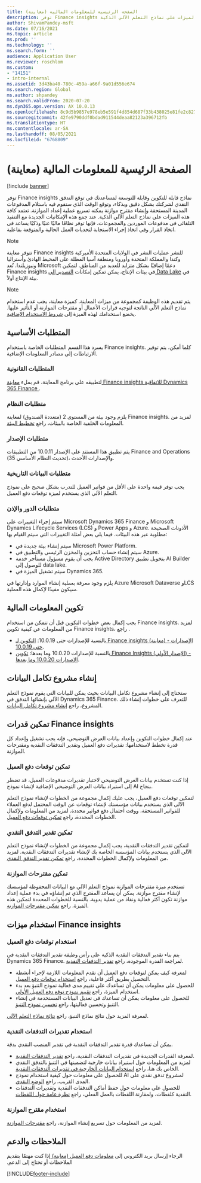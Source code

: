 ```yaml
---
title: الصفحة الرئيسية ‏‫للمعلومات المالية‬ (معاينة)
description: توفر Finance insights نماذج قابلة للتكوين وقابلة للتوسعة لمساعدتك في توقع التدفق النقدي لشركتك بشكل دقيق وبذكاء، وتوقع الوقت الذي ستقوم فيه باستلام المدفوعات المدينة المستحقة وإنشاء مقترح موازنة يمكنه تسريع عملية إعداد الموازنة. تعتمد كافة هذه الميزات على نماذج التعلم الآلي الذكية.
author: ShivamPandey-msft
ms.date: 07/16/2021
ms.topic: article
ms.prod: ''
ms.technology: ''
ms.search.form: ''
audience: Application User
ms.reviewer: roschlom
ms.custom:
- "14151"
- intro-internal
ms.assetid: 3d43ba40-780c-459a-a66f-9a01d556e674
ms.search.region: Global
ms.author: shpandey
ms.search.validFrom: 2020-07-20
ms.dyn365.ops.version: AX 10.0.13
ms.openlocfilehash: 8c9d5b9857e978eb5e591f4d854d687f33b438025e81fe2c827ab7ecdb2be4e4
ms.sourcegitcommit: 42fe9790ddf0bdad911544deaa82123a396712fb
ms.translationtype: HT
ms.contentlocale: ar-SA
ms.lasthandoff: 08/05/2021
ms.locfileid: "6768809"
---
```

# <a name="finance-insights-home-page-preview"></a>الصفحة الرئيسية ‏‫للمعلومات المالية‬ (معاينة)

[!include [banner](../includes/banner.md)]

توفر Finance insights نماذج قابلة للتكوين وقابلة للتوسعة لمساعدتك في توقع التدفق النقدي لشركتك بشكل دقيق وبذكاء، وتوقع الوقت الذي ستقوم فيه باستلام المدفوعات المدينة المستحقة وإنشاء مقترح موازنة يمكنه تسريع عملية إعداد الموازنة. تعتمد كافة هذه الميزات على نماذج التعلم الآلي الذكية. عند جمع هذه الإمكانيات الجديدة مع التنفيذ التلقائي في مدفوعات الموردين والمجموعات، فإنها توفر نظامًا ماليًا غنيًا وذكيًا يساعد في اتخاذ القرار وفي اتخاذ إجراء الاستجابة لتحديات العمل الحالية والمتوقعة بفاعلية.

> [!NOTE]
> تتوفر معاينة Finance insights للنشر عمليات النشر في الولايات المتحدة الأميركية وكندا والمملكة المتحدة وأوروبا ومنطقة آسيا المطلة على المحيط الهادئ وأستراليا ونيوزيلندا. تُعد Microsoft دعمًا إضافيًا بشكل متزايد للعديد من المناطق. لتمكين Finance insights في بيئات الإنتاج، يمكن تمكين إمكانات [التصدير إلى Data Lake](../../fin-ops-core/dev-itpro/data-entities/configure-export-data-lake.md) في بيئة الإنتاج أولاَ.

> [!NOTE]
> يتم تقديم هذه الوظيفة كمجموعة من ميزات المعاينة. كميزة معاينة، يجب عدم استخدام نماذج التعلم الآلي الناتجة لتوجيه قرارات الأعمال أو مقترحات الموازنة أو التأثير عليها. يخضع استخدامك لهذه الميزة إلى [شروط الاستخدام الإضافية](https://go.microsoft.com/fwlink/?linkid=2105274).

## <a name="prerequisites"></a>المتطلبات الأساسية

يسرد هذا القسم المتطلبات الخاصة باستخدام Finance insights. كلما أمكن، يتم توفير الارتباطات إلى مصادر المعلومات الإضافية.

### <a name="legal-requirements"></a>المتطلبات القانونية

لتطبيقه على برنامج المعاينة، قم بملء [معاينة Finance insights للاتفاقية Dynamics 365 Finance ](https://forms.office.com/FormsPro/Pages/ResponsePage.aspx?id=v4j5cvGGr0GRqy180BHbR56j8lZs0FdAvwT75_WNFyxUM1c0Uzc1RFpaU1RVTEwxVTNWUERPRThUSy4u).

### <a name="system-requirements"></a>متطلبات النظام

يلزم وجود بيئة من المستوى 2 (متعددة الصندوق) لمعاينة Finance insights. لمزيد من المعلومات الخلفية الخاصة بالبيئات، راجع [تخطيط البيئة](../../fin-ops-core/fin-ops/imp-lifecycle/environment-planning.md).

### <a name="version-requirements"></a>متطلبات الإصدار

يتم تطبيق هذا المستند على الإصدار 10.0.11 من التطبيقات Finance and Operations (تحديث النظام الأساسي 35)، والإصدارات الأحدث.

### <a name="historical-data-requirements"></a>متطلبات البيانات التاريخية

يجب توفر قيمة واحدة على الأقل من فواتير العميل للتدرب بشكل صحيح على نموذج التعلم الآلي الذي يستخدم لميزة توقعات دفع العميل‬.

### <a name="role-and-permission-requirements"></a>متطلبات الدور والإذن

سيتم إجراء التغييرات على Microsoft Dynamics 365 Finance و Microsoft Dynamics Lifecycle Services (LCS) و Power Apps و Azure. الأذونات الصحيحة مطلوبة عبر هذه البيئات. فيما يلي بعض أمثلة التغييرات التي سيتم القيام بها:

- سيتم إنشاء بيئة جديدة في Microsoft Power Platform.
- سيتم إنشاء حساب التخزين والمخزن الرئيسي والتطبيق في Azure.
- يجب أن يقوم مسؤول مستأجر خدمة Active Directory بتخويل تطبيق AI Builder للوصول إلى data lake.
- سيتم تشغيل الميزة في Dynamics 365.

يلزم وجود معرفة بعملية إنشاء الموارد وإدارتها في Azure Microsoft Dataverse وLCS سيكون مفيدًا لإكمال هذه العملية.

## <a name="configure-finance-insights"></a>تكوين ‏‫المعلومات المالية‬

يجب إكمال بعض خطوات التكوين قبل أن تتمكن من استخدام Finance insights. لمزيد من المعلومات عن كيفية تكوين Finance insights، راجع .
  - بالنسبة للإصدارات حتى 10.0.19: [التكوين لـ Finance insights (معاينة) - الإصدارات حتى 10.0.19](configure-for-fin-insites.md).
  - بالنسبة للإصدارات 10.0.20 وما بعدها: [تكوين Finance Insights (الإصدار الأولي) - الإصدارات 10.0.20 وما بعدها](configure-for-fin-insites-PubPrvw.md).

## <a name="create-a-data-integrator-project"></a>إنشاء مشروع تكامل البيانات

ستحتاج إلى إنشاء مشروع تكامل البيانات بحيث يمكن للبيانات التي يقوم نموذج التعلم الآلي بإنشائها التدفق في Dynamics 365 Finance. للتعرف على خطوات إنشاء ذلك المشروع، راجع [إنشاء مشروع تكامل البيانات](create-data-integrate-project.md).

## <a name="enable-finance-insights-capabilities"></a>تمكين قدرات Finance insights

عند إكمال خطوات التكوين وإعداد بيانات العرض التوضيحي، فإنه يجب تشغيل وإعداد كل قدرة تخطط لاستخدامها: تقديرات دفع العميل وتقدير التدفقات النقدية ومقترحات الموازنة.

### <a name="enable-customer-payment-predictions"></a>تمكين توقعات دفع العميل
إذا كنت تستخدم بيانات العرض التوضيحي لاختبار تقديرات مدفوعات العميل، قد تضطر إلى استيراد بيانات العرض التوضيحي الإضافية لإنشاء نموذج AI بنجاح. 

لتمكين توقعات دفع العميل، يجب عليك إكمال مجموعة من الخطوات لإنشاء نموذج التعلم الآلي الذي يستخدم بيانات مؤسستك لإنشاء توقعات عن الوقت المحتمل لدفع العملاء للفواتير المستحقة، ووقت احتمال دفع فواتير محددة. لمزيد من المعلومات ولإكمال الخطوات المحددة، راجع [تمكين توقعات دفع العميل](enable-cust-paymnt-prediction.md). 

### <a name="enable-cash-flow-forecasting"></a>تمكين تقدير التدفق النقدي
لتمكين تقدير التدفقات النقدية، يجب إكمال مجموعة من الخطوات لإنشاء نموذج التعلم الآلي الذي يستخدم بيانات المؤسسة الخاصة بك لإنشاء تقديرات التدفقات النقدية. لمزيد من المعلومات ولإكمال الخطوات المحددة، راجع [تمكين تقدير التدفق النقدي](enable-cash-flow-forecasting.md).

### <a name="enable-budget-proposals"></a>تمكين مقترحات الموازنة

تستخدم ميزة مقترحات الموازنة نموذج التعلم الآلي مع البيانات المحفوظة لمؤسسك لإنشاء مقترح موازنة. يمكن أن يساعد المقترح الذي تم إنشاؤه في بدء عملية إعداد موازنة تكون أكثر فعالية ونفاذ من عملية يدوية. بالنسبة للخطوات المحددة لتمكين هذه الميزة، راجع  [تمكين مقترحات الموازنة](enable-budget-proposal.md). 

## <a name="using-finance-insights-features"></a>استخدام ميزات Finance insights

### <a name="using-customer-payment-predictions"></a>استخدام توقعات دفع العميل

يتم بناء تقدير التدفقات النقدية الذكية على رأس وظيفة تقدير التدفقات النقدية في Dynamics 365 Finance. لمراجعة القدرة الموجودة، راجع [تقدير التدفقات النقدية](../cash-bank-management/cash-flow-forecasting.md).

- لمعرفة كيف يمكن لتوقعات دفع العميل أن تقدم المعلومات اللازمة لإجراء أنشطة التحصيل بطريق أكثر فاعلية، راجع [استخدام توقعات دفع العميل](use-customer-payment-predictions.md).
- للحصول على معلومات يمكن أن تساعدك على تقييم مدى فعالية نموذج التنبؤ بعد بدء استخدام الميزة، راجع [تقييم نموذج توقع دفع العميل الأولي](evaluate-payment-prediction.md).
- للحصول على معلومات يمكن أن تساعدك في تعديل البيانات المستخدمة في إنشاء التنبؤ وتحسين فعاليتها، راجع [تحسين نموذج التنبؤ](improve-model.md).

لمعرفة المزيد حول نتائج نماذج التنبؤ، راجع [نتائج نماذج التعلم الآلي](confusion-matrix.md).

### <a name="using-cash-flow-forecasts"></a>استخدام تقديرات التدفقات النقدية

يمكن أن تساعدك قدرة تقدير التدفقات النقدية في تقدير المنصب النقدي بدقة. 

- لمعرفة القدرات الجديدة في تقديرات التدفقات النقدية، راجع [تقدير التدفقات النقدية](cash-flow-forecast-intro.md).
- لمزيد من المعلومات حول استيراد بيانات خارجية لتضمينها في التنبؤ بالتدفق النقدي الخاص بك هنا، راجع [استخدام البيانات الخارجية في تقديرات التدفقات النقدية](external-data-in-cash-flow.md). 
- للحصول على معلومات حول كيفية استخدام نموذج AI لمشروع تدفق نقدي على المدى القريب، راجع [الوضع النقدي](cash-position.md).
- للحصول على معلومات حول حفظ أماكن التدفقات النقدية وتقديرات التدفقات النقدية كلقطات، ولمقارنة اللقطات بالعمل الفعلي، راجع [نظرة عامة حول اللقطات](payment-snapshots.md).

### <a name="using-budget-proposal"></a>استخدام مقترح الموازنة

لمزيد من المعلومات حول تسريع إنشاء الموازنة، راجع [مقترحات الموازنة](budget-proposals.md). 

## <a name="feedback-and-support"></a>الملاحظات والدعم

الرجاء إرسال بريد الكتروني إلى [‏‫معلومات دفع العميل (معاينة) ](mailto:fiap@microsoft.com) إذا كنت مهتمًا بتقديم الملاحظات أو تحتاج إلى الدعم.

[!INCLUDE[footer-include](../../includes/footer-banner.md)]
